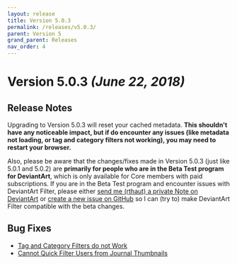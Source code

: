 ```yaml
---
layout: release
title: Version 5.0.3
permalink: /releases/v5.0.3/
parent: Version 5
grand_parent: Releases
nav_order: 4
---
```


# Version 5.0.3 *(June 22, 2018)*

## Release Notes

Upgrading to Version 5.0.3 will reset your cached metadata. **This shouldn't have any noticeable impact, but if do encounter any issues (like metadata not loading, or tag and category filters not working), you may need to restart your browser.**

Also, please be aware that the changes/fixes made in Version 5.0.3 (just like 5.0.1 and 5.0.2) are **primarily for people who are in the Beta Test program for DeviantArt**, which is only available for Core members with paid subscriptions. If you are in the Beta Test program and encounter issues with DeviantArt Filter, please either [send me (rthaut) a private Note on DeviantArt](https://www.deviantart.com/notifications/notes/#to=rthaut) or [create a new issue on GitHub](https://github.com/rthaut/DeviantArt-Filter/issues) so I can (try to) make DeviantArt Filter compatible with the beta changes.

## Bug Fixes

- [Tag and Category Filters do not Work](https://github.com/rthaut/DeviantArt-Filter/issues/48)
- [Cannot Quick Filter Users from Journal Thumbnails](https://github.com/rthaut/DeviantArt-Filter/issues/52)
